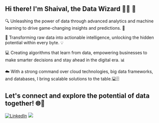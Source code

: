## Hi there! I'm Shaival, the Data Wizard 🧙✨ 👋


🔍 Unleashing the power of data through advanced analytics and machine learning to drive game-changing insights and predictions. 🚀
  
🧠 Transforming raw data into actionable intelligence, unlocking the hidden potential within every byte. 💡
  
💻 Creating algorithms that learn from data, empowering businesses to make smarter decisions and stay ahead in the digital era. 📊
  
☁️ With a strong command over cloud technologies, big data frameworks, and databases, I bring scalable solutions to the table.️💻🗄️

## Let's connect and explore the potential of data together! 🌐🤝

<a href="https://www.linkedin.com/in/shaival99/"><img src="https://img.shields.io/badge/LinkedIn-0077B5?style=for-the-badge&logo=linkedin&logoColor=white" alt="LinkedIn"></a>
<a href = "mailto:shaival26399@gmail.com?"><img src="https://img.shields.io/badge/gmail-%23DD0031.svg?&style=for-the-badge&logo=gmail&logoColor=white"/></a>
